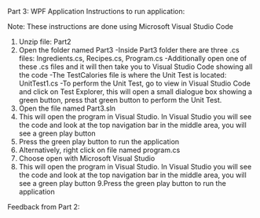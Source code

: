 Part 3: WPF Application
Instructions to run application:

Note: These instructions are done using Microsoft Visual Studio Code

1. Unzip file: Part2
2. Open the folder named Part3
-Inside Part3 folder there are three .cs files: Ingredients.cs, Recipes.cs, Program.cs
-Additionally open one of these .cs files and it will then take you to Visual Studio Code showing all the code
-The TestCalories file is where the Unit Test is located: UnitTest1.cs
-To perform the Unit Test, go to view in Visual Studio Code and click on Test Explorer, this will open a small dialogue box showing a green button, press that green button to perform the Unit Test.
3. Open the file named Part3.sln
4. This will open the program in Visual Studio. In Visual Studio you will see the code and look at the top navigation bar in the middle area, you will see a green play button
5. Press the green play button to run the application
6. Alternatively, right click on file named program.cs
7. Choose open with Microsoft Visual Studio
8. This will open the program in Visual Studio. In Visual Studio you will see the code and look at the top navigation bar in the middle area, you will see a green play button 9.Press the green play button to run the application

Feedback from Part 2:
